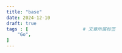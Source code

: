 ```yaml
---
title: "base"
date: 2024-12-10
draft: true
tags : [                    # 文章所属标签
    "Go",
]
---
```


